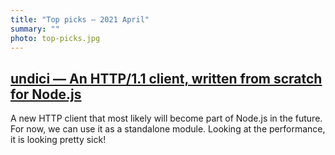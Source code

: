```yaml
---
title: "Top picks — 2021 April"
summary: ""
photo: top-picks.jpg
---
```


## [undici — An HTTP/1.1 client, written from scratch for Node.js](https://github.com/nodejs/undici)

A new HTTP client that most likely will become part of Node.js in the future. For now, we can use it as a standalone module. Looking at the performance, it is looking pretty sick!
